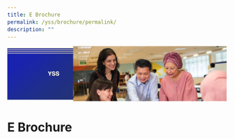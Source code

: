 ```yaml
---
title: E Brochure
permalink: /yss/brochure/permalink/
description: ""
---
```

![](/images/yss.png)

**E Brochure**
==============

